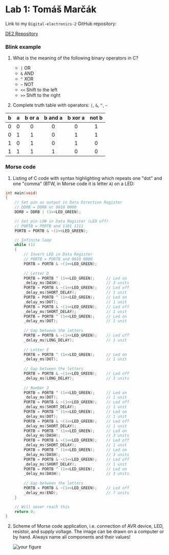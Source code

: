 # Lab 1: Tomáš Marčák

Link to my `Digital-electronics-2` GitHub repository:

[DE2 Repository](https://github.com/tmarcak/Digital-electronics-2)


### Blink example

1. What is the meaning of the following binary operators in C?
   * `|` OR
   * `&` AND
   * `^` XOR
   * `~` NOT
   * `<<` Shift to the left
   * `>>` Shift to the right

2. Complete truth table with operators: `|`, `&`, `^`, `~`

| **b** | **a** |**b or a** | **b and a** | **b xor a** | **not b** |
| :-: | :-: | :-: | :-: | :-: | :-: |
| 0 | 0 | 0 | 0 | 0 | 1 |
| 0 | 1 | 1 | 0 | 1 | 1 |
| 1 | 0 | 1 | 0 | 1 | 0 |
| 1 | 1 | 1 | 1 | 0 | 0 |


### Morse code

1. Listing of C code with syntax highlighting which repeats one "dot" and one "comma" (BTW, in Morse code it is letter `A`) on a LED:

```c
int main(void)
{
    // Set pin as output in Data Direction Register
    // DDRB = DDRB or 0010 0000
    DDRB = DDRB | (1<<LED_GREEN);

    // Set pin LOW in Data Register (LED off)
    // PORTB = PORTB and 1101 1111
    PORTB = PORTB & ~(1<<LED_GREEN);

    // Infinite loop
    while (1)
    {
        // Invert LED in Data Register
        // PORTB = PORTB and 0010 0000
        PORTB = PORTB & ~(1<<LED_GREEN);
		
		// Letter D
		PORTB = PORTB ^ (1<<LED_GREEN);		// Led on
		_delay_ms(DASH);					// 3 units 
		PORTB = PORTB & ~(1<<LED_GREEN);	// Led off
		_delay_ms(SHORT_DELAY);				// 1 unit
		PORTB = PORTB ^ (1<<LED_GREEN);		// Led on
		_delay_ms(DOT);						// 1 unit
		PORTB = PORTB & ~(1<<LED_GREEN);	// Led off
		_delay_ms(SHORT_DELAY);				// 1 unit
		PORTB = PORTB ^ (1<<LED_GREEN);		// Led on
		_delay_ms(DOT);						// 1 unit
		
		// Gap between the letters
		PORTB = PORTB & ~(1<<LED_GREEN);	// Led off
		_delay_ms(LONG_DELAY);				// 1 unit
		
		// Letter E
		PORTB = PORTB ^ (1<<LED_GREEN);		// Led on
		_delay_ms(DOT);						// 1 unit
		
		// Gap between the letters
		PORTB = PORTB & ~(1<<LED_GREEN);	// Led off
		_delay_ms(LONG_DELAY);				// 3 units
		
		// Number 2
		PORTB = PORTB ^ (1<<LED_GREEN);		// Led on
		_delay_ms(DOT);						// 1 unit
		PORTB = PORTB & ~(1<<LED_GREEN);	// Led off
		_delay_ms(SHORT_DELAY);				// 1 unit
		PORTB = PORTB ^ (1<<LED_GREEN);		// Led on
		_delay_ms(DOT);						// 1 unit
		PORTB = PORTB & ~(1<<LED_GREEN);	// Led off
		_delay_ms(SHORT_DELAY);				// 1 unit
		PORTB = PORTB ^ (1<<LED_GREEN);		// Led on
		_delay_ms(DASH);					// 3 units
		PORTB = PORTB & ~(1<<LED_GREEN);	// Led off
		_delay_ms(SHORT_DELAY);				// 1 unit
		PORTB = PORTB ^ (1<<LED_GREEN);		// Led on
		_delay_ms(DASH);					// 3 units
		PORTB = PORTB & ~(1<<LED_GREEN);	// Led off
		_delay_ms(SHORT_DELAY);				// 1 unit
		PORTB = PORTB ^ (1<<LED_GREEN);		// Led on
		_delay_ms(DASH);					// 3 units
		
		// Gap between the letters
		PORTB = PORTB & ~(1<<LED_GREEN);	// Led off
		_delay_ms(END);						// 7 units
    }

    // Will never reach this
    return 0;
}

```


2. Scheme of Morse code application, i.e. connection of AVR device, LED, resistor, and supply voltage. The image can be drawn on a computer or by hand. Always name all components and their values!

   ![your figure]()
